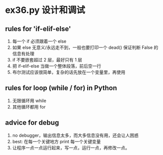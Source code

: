 # ex36.py 设计和调试

## rules for 'if-elif-else'

1. 每一个 if 必须跟着一个 else
2. 如果 else 无意义/永远走不到，一般也要打印一个 dead() 保证判断 False 的信息有处理
3. if 不要嵌套超过 2 层，最好只有 1 层
4. 把 if-elif-else 当做一个整体段落，前后空一行
5. 布尔测试应该很简单，复杂的话先放在一个变量里，再使用

## rules for loop (while / for) in Python

1. 无限循环用 while
2. 其他循环都用 for

## advice for debug

1. no debugger，输出信息太多，而大多信息没有用，还会让人困惑
2. best: 在每一个关键地方 print 每一个关键变量
3. 让程序一点一点运行起来，写一点，运行一点，再修改一点。
